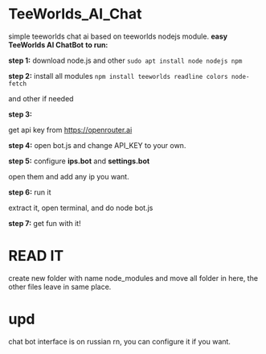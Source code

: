 # TeeWorlds_AI_Chat
simple teeworlds chat ai based on teeworlds nodejs module.
**easy TeeWorlds AI ChatBot**
**to run:**

**step 1:** download node.js and other
`sudo apt install node nodejs npm`

**step 2:** install all modules
`npm install teeworlds readline colors node-fetch`

and other if needed

**step 3:**

get api key from https://openrouter.ai

**step 4:**
open bot.js and change API_KEY to your own.

**step 5:** configure **ips.bot** and **settings.bot**

open them and add any ip you want.

**step 6:** run it

extract it, open terminal, and do node bot.js

**step 7:** get fun with it!


# READ IT
create new folder with name node_modules and move all folder in here, the other files leave in same place.


# upd
chat bot interface is on russian rn, you can configure it if you want.
